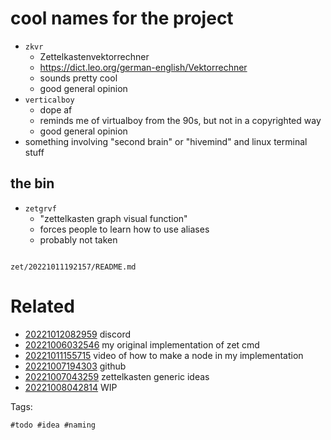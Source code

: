 # cool names for the project

- `zkvr`
  - Zettelkastenvektorrechner
  - https://dict.leo.org/german-english/Vektorrechner
  - sounds pretty cool
  - good general opinion
- `verticalboy`
  - dope af
  - reminds me of virtualboy from the 90s, but not in a copyrighted way
  - good general opinion
- something involving "second brain" or "hivemind" and linux terminal stuff

## the bin
- `zetgrvf`
  - "zettelkasten graph visual function"
  - forces people to learn how to use aliases
  - probably not taken

```
```

` zet/20221011192157/README.md `

# Related

- [20221012082959](/zet/20221012082959/README.md) discord
- [20221006032546](/zet/20221006032546/README.md) my original implementation of zet cmd
- [20221011155715](/zet/20221011155715/README.md) video of how to make a node in my implementation
- [20221007194303](/zet/20221007194303/README.md) github
- [20221007043259](/zet/20221007043259/README.md) zettelkasten generic ideas
- [20221008042814](/zet/20221008042814/README.md) WIP

Tags:

    #todo #idea #naming
